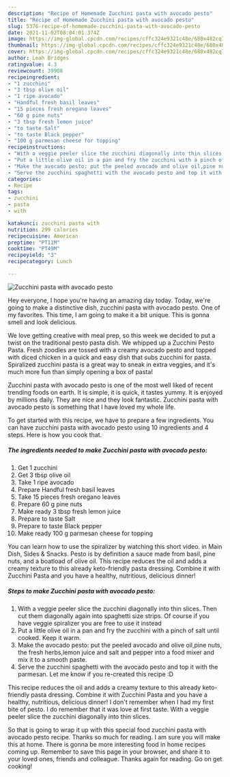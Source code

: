```yaml
---
description: "Recipe of Homemade Zucchini pasta with avocado pesto"
title: "Recipe of Homemade Zucchini pasta with avocado pesto"
slug: 5376-recipe-of-homemade-zucchini-pasta-with-avocado-pesto
date: 2021-11-02T08:04:01.374Z
image: https://img-global.cpcdn.com/recipes/cffc324e9321c48e/680x482cq70/zucchini-pasta-with-avocado-pesto-recipe-main-photo.jpg
thumbnail: https://img-global.cpcdn.com/recipes/cffc324e9321c48e/680x482cq70/zucchini-pasta-with-avocado-pesto-recipe-main-photo.jpg
cover: https://img-global.cpcdn.com/recipes/cffc324e9321c48e/680x482cq70/zucchini-pasta-with-avocado-pesto-recipe-main-photo.jpg
author: Leah Bridges
ratingvalue: 4.3
reviewcount: 39908
recipeingredient:
- "1 zucchini"
- "3 tbsp olive oil"
- "1 ripe avocado"
- "Handful fresh basil leaves"
- "15 pieces fresh oregano leaves"
- "60 g pine nuts"
- "3 tbsp fresh lemon juice"
- "to taste Salt"
- "to taste Black pepper"
- "100 g parmesan cheese for topping"
recipeinstructions:
- "With a veggie peeler slice the zucchini diagonally into thin slices. Then cut them diagonally again into spaghetti size strips. Of course if you have veggie spiralizer you are free to use it instead"
- "Put a little olive oil in a pan and fry the zucchini with a pinch of salt until cooked. Keep it warm."
- "Make the avocado pesto: put the peeled avocado and olive oil,pine nuts, the fresh herbs,lemon juice and salt and pepper into a food mixer and mix it to a smooth paste."
- "Serve the zucchini spaghetti with the avocado pesto and top it with the parmesan. Let me know if you re-created this recipe :D"
categories:
- Recipe
tags:
- zucchini
- pasta
- with

katakunci: zucchini pasta with 
nutrition: 299 calories
recipecuisine: American
preptime: "PT11M"
cooktime: "PT49M"
recipeyield: "3"
recipecategory: Lunch

---
```



![Zucchini pasta with avocado pesto](https://img-global.cpcdn.com/recipes/cffc324e9321c48e/680x482cq70/zucchini-pasta-with-avocado-pesto-recipe-main-photo.jpg)

Hey everyone, I hope you're having an amazing day today. Today, we're going to make a distinctive dish, zucchini pasta with avocado pesto. One of my favorites. This time, I am going to make it a bit unique. This is gonna smell and look delicious.

We love getting creative with meal prep, so this week we decided to put a twist on the traditional pesto pasta dish. We whipped up a Zucchini Pesto Pasta. Fresh zoodles are tossed with a creamy avocado pesto and topped with diced chicken in a quick and easy dish that subs zucchini for pasta. Spiralized zucchini pasta is a great way to sneak in extra veggies, and it&#39;s much more fun than simply opening a box of pasta!

Zucchini pasta with avocado pesto is one of the most well liked of recent trending foods on earth. It is simple, it is quick, it tastes yummy. It is enjoyed by millions daily. They are nice and they look fantastic. Zucchini pasta with avocado pesto is something that I have loved my whole life.


To get started with this recipe, we have to prepare a few ingredients. You can have zucchini pasta with avocado pesto using 10 ingredients and 4 steps. Here is how you cook that.

<!--inarticleads1-->

##### The ingredients needed to make Zucchini pasta with avocado pesto:

1. Get 1 zucchini
1. Get 3 tbsp olive oil
1. Take 1 ripe avocado
1. Prepare Handful fresh basil leaves
1. Take 15 pieces fresh oregano leaves
1. Prepare 60 g pine nuts
1. Make ready 3 tbsp fresh lemon juice
1. Prepare to taste Salt
1. Prepare to taste Black pepper
1. Make ready 100 g parmesan cheese for topping


You can learn how to use the spiralizer by watching this short video. in Main Dish, Sides &amp; Snacks. Pesto is by definition a sauce made from basil, pine nuts, and a boatload of olive oil. This recipe reduces the oil and adds a creamy texture to this already keto-friendly pasta dressing. Combine it with Zucchini Pasta and you have a healthy, nutritious, delicious dinner! 

<!--inarticleads2-->

##### Steps to make Zucchini pasta with avocado pesto:

1. With a veggie peeler slice the zucchini diagonally into thin slices. Then cut them diagonally again into spaghetti size strips. Of course if you have veggie spiralizer you are free to use it instead
1. Put a little olive oil in a pan and fry the zucchini with a pinch of salt until cooked. Keep it warm.
1. Make the avocado pesto: put the peeled avocado and olive oil,pine nuts, the fresh herbs,lemon juice and salt and pepper into a food mixer and mix it to a smooth paste.
1. Serve the zucchini spaghetti with the avocado pesto and top it with the parmesan. Let me know if you re-created this recipe :D


This recipe reduces the oil and adds a creamy texture to this already keto-friendly pasta dressing. Combine it with Zucchini Pasta and you have a healthy, nutritious, delicious dinner! I don&#39;t remember when I had my first bite of pesto. I do remember that it was love at first taste. With a veggie peeler slice the zucchini diagonally into thin slices. 

So that is going to wrap it up with this special food zucchini pasta with avocado pesto recipe. Thanks so much for reading. I am sure you will make this at home. There is gonna be more interesting food in home recipes coming up. Remember to save this page in your browser, and share it to your loved ones, friends and colleague. Thanks again for reading. Go on get cooking!
